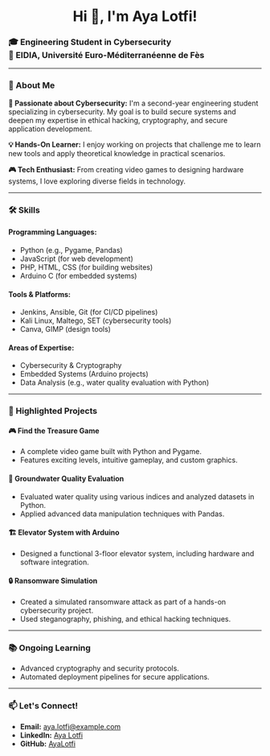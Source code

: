   <h1 align="center">Hi 👋, I'm Aya Lotfi!</h1>
  <h3>🎓 Engineering Student in Cybersecurity <br>📍 EIDIA, Université Euro-Méditerranéenne de Fès</h3>

  <hr>

  <h3>🚀 About Me</h3>
  <p><strong>🔐 Passionate about Cybersecurity:</strong> I'm a second-year engineering student specializing in cybersecurity. My goal is to build secure systems and deepen my expertise in ethical hacking, cryptography, and secure application development.</p>
  <p><strong>💡 Hands-On Learner:</strong> I enjoy working on projects that challenge me to learn new tools and apply theoretical knowledge in practical scenarios.</p>
  <p><strong>🎮 Tech Enthusiast:</strong> From creating video games to designing hardware systems, I love exploring diverse fields in technology.</p>

  <hr>

  <h3>🛠️ Skills</h3>
  <h4>Programming Languages:</h4>
  <ul>
    <li>Python (e.g., Pygame, Pandas)</li>
    <li>JavaScript (for web development)</li>
    <li>PHP, HTML, CSS (for building websites)</li>
    <li>Arduino C (for embedded systems)</li>
  </ul>

  <h4>Tools & Platforms:</h4>
  <ul>
    <li>Jenkins, Ansible, Git (for CI/CD pipelines)</li>
    <li>Kali Linux, Maltego, SET (cybersecurity tools)</li>
    <li>Canva, GIMP (design tools)</li>
  </ul>

  <h4>Areas of Expertise:</h4>
  <ul>
    <li>Cybersecurity & Cryptography</li>
    <li>Embedded Systems (Arduino projects)</li>
    <li>Data Analysis (e.g., water quality evaluation with Python)</li>
  </ul>

  <hr>

  <h3>🌟 Highlighted Projects</h3>
  <h4>🎮 Find the Treasure Game</h4>
  <ul>
    <li>A complete video game built with Python and Pygame.</li>
    <li>Features exciting levels, intuitive gameplay, and custom graphics.</li>
  </ul>

  <h4>🚰 Groundwater Quality Evaluation</h4>
  <ul>
    <li>Evaluated water quality using various indices and analyzed datasets in Python.</li>
    <li>Applied advanced data manipulation techniques with Pandas.</li>
  </ul>

  <h4>🏗️ Elevator System with Arduino</h4>
  <ul>
    <li>Designed a functional 3-floor elevator system, including hardware and software integration.</li>
  </ul>

  <h4>🔒 Ransomware Simulation</h4>
  <ul>
    <li>Created a simulated ransomware attack as part of a hands-on cybersecurity project.</li>
    <li>Used steganography, phishing, and ethical hacking techniques.</li>
  </ul>

  <hr>

  <h3>📚 Ongoing Learning</h3>
  <ul>
    <li>Advanced cryptography and security protocols.</li>
    <li>Automated deployment pipelines for secure applications.</li>
  </ul>

  <hr>

  <h3>📫 Let's Connect!</h3>
  <ul>
    <li><strong>Email:</strong> <a href="mailto:aya.lotfi@example.com">aya.lotfi@example.com</a></li>
    <li><strong>LinkedIn:</strong> <a href="https://linkedin.com/in/aya-lotfi" target="_blank">Aya Lotfi</a></li>
    <li><strong>GitHub:</strong> <a href="https://github.com/ayalotfi" target="_blank">AyaLotfi</a></li>
  </ul>

</body>
</html>
